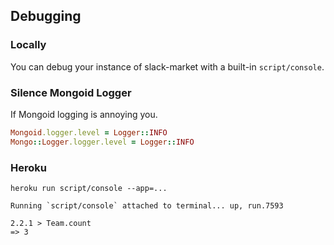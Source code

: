 ## Debugging

### Locally

You can debug your instance of slack-market with a built-in `script/console`.

### Silence Mongoid Logger

If Mongoid logging is annoying you.

```ruby
Mongoid.logger.level = Logger::INFO
Mongo::Logger.logger.level = Logger::INFO
```

### Heroku

```
heroku run script/console --app=...

Running `script/console` attached to terminal... up, run.7593

2.2.1 > Team.count
=> 3
```
